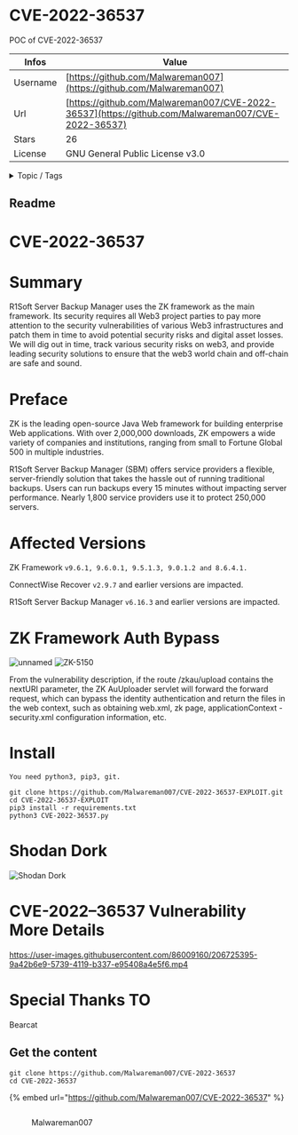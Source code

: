 # CVE-2022-36537

POC of CVE-2022-36537

| Infos    | Value                                                              |
| -------- | -------------------------------------------------------------------|
| Username | [https://github.com/Malwareman007](https://github.com/Malwareman007) |
| Url      | [https://github.com/Malwareman007/CVE-2022-36537](https://github.com/Malwareman007/CVE-2022-36537)                                               |
| Stars    | 26                                                          |
| License  | GNU General Public License v3.0                                                        |

<details>

<summary>Topic / Tags</summary>

* backup-manager* cve-2022-36537* exploit* security* vulnerability* web3* zk-framework

</details>

## Readme

# CVE-2022-36537

# Summary

R1Soft Server Backup Manager uses the ZK framework as the main framework. Its security requires all Web3 project parties to pay more attention to the security vulnerabilities of various Web3 infrastructures and patch them in time to avoid potential security risks and digital asset losses. We will dig out in time, track various security risks on web3, and provide leading security solutions to ensure that the web3 world chain and off-chain are safe and sound.

# Preface

ZK is the leading open-source Java Web framework for building enterprise Web applications. With over 2,000,000 downloads, ZK empowers a wide variety of companies and institutions, ranging from small to Fortune Global 500 in multiple industries.

R1Soft Server Backup Manager (SBM) offers service providers a flexible, server-friendly solution that takes the hassle out of running traditional backups. Users can run backups every 15 minutes without impacting server performance. Nearly 1,800 service providers use it to protect 250,000 servers.

# Affected Versions

ZK Framework `v9.6.1, 9.6.0.1, 9.5.1.3, 9.0.1.2 and 8.6.4.1.`

ConnectWise Recover `v2.9.7` and earlier versions are impacted.

R1Soft Server Backup Manager `v6.16.3` and earlier versions are impacted.

# ZK Framework Auth Bypass
![unnamed](https://user-images.githubusercontent.com/86009160/206724396-7e7ae1b6-e653-4a57-b0c2-f11917f502c8.png)
![ZK-5150](https://user-images.githubusercontent.com/86009160/206724526-3d4d4947-f92d-4dff-b2f6-ba763c37fa0a.png)


From the vulnerability description, if the route /zkau/upload contains the nextURI parameter, the ZK AuUploader servlet will forward the forward request, which can bypass the identity authentication and return the files in the web context, such as obtaining web.xml, zk page, applicationContext -security.xml configuration information, etc.

# Install

`You need python3, pip3, git.`
```
git clone https://github.com/Malwareman007/CVE-2022-36537-EXPLOIT.git
cd CVE-2022-36537-EXPLOIT
pip3 install -r requirements.txt
python3 CVE-2022-36537.py
```

# Shodan Dork 

![Shodan Dork](https://user-images.githubusercontent.com/86009160/206724741-3c6c6abf-544d-4121-9eb5-f92eee16aa7c.jpg)


# CVE-2022–36537 Vulnerability More Details 


https://user-images.githubusercontent.com/86009160/206725395-9a42b6e9-5739-4119-b337-e95408a4e5f6.mp4



# Special Thanks TO

 Bearcat





## Get the content

```
git clone https://github.com/Malwareman007/CVE-2022-36537
cd CVE-2022-36537
```

{% embed url="https://github.com/Malwareman007/CVE-2022-36537" %}

<figure><img src="https://avatars.githubusercontent.com/u/86009160?v=4" alt=""><figcaption><p>Malwareman007</p></figcaption></figure>
